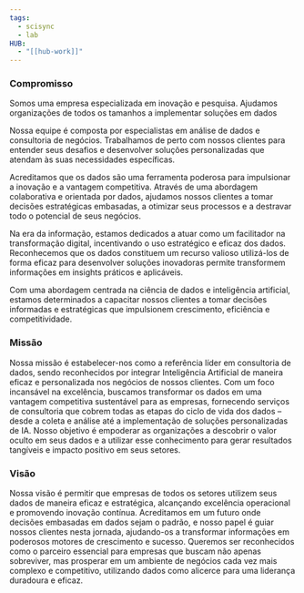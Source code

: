 ```yaml
---
tags:
  - scisync
  - lab
HUB:
  - "[[hub-work]]"
---
```

### **Compromisso**
Somos uma empresa especializada em inovação e pesquisa. Ajudamos organizações de todos os tamanhos a implementar soluções em dados

Nossa equipe é composta por especialistas em análise de dados e consultoria de negócios. Trabalhamos de perto com nossos clientes para entender seus desafios e desenvolver soluções personalizadas que atendam às suas necessidades específicas.

Acreditamos que os dados são uma ferramenta poderosa para impulsionar a inovação e a vantagem competitiva. Através de uma abordagem colaborativa e orientada por dados, ajudamos nossos clientes a tomar decisões estratégicas embasadas, a otimizar seus processos e a destravar todo o potencial de seus negócios.


Na era da informação, estamos dedicados a atuar como um facilitador na transformação digital, incentivando o uso estratégico e eficaz dos dados.
Reconhecemos que os dados constituem um recurso valioso
utilizá-los de forma eficaz para desenvolver soluções inovadoras permite  transformem informações em insights práticos e aplicáveis.

Com uma abordagem centrada na ciência de dados e inteligência artificial, estamos determinados a capacitar nossos clientes a tomar decisões informadas e estratégicas que impulsionem crescimento, eficiência e competitividade.

### **Missão**
Nossa missão é estabelecer-nos como a referência líder em consultoria de dados, sendo reconhecidos por integrar Inteligência Artificial de maneira eficaz e personalizada nos negócios de nossos clientes. Com um foco incansável na excelência, buscamos transformar os dados em uma vantagem competitiva sustentável para as empresas, fornecendo serviços de consultoria que cobrem todas as etapas do ciclo de vida dos dados – desde a coleta e análise até a implementação de soluções personalizadas de IA. Nosso objetivo é empoderar as organizações a descobrir o valor oculto em seus dados e a utilizar esse conhecimento para gerar resultados tangíveis e impacto positivo em seus setores.

### **Visão**
Nossa visão é permitir que empresas de todos os setores utilizem seus dados de maneira eficaz e estratégica, alcançando excelência operacional e promovendo inovação contínua. Acreditamos em um futuro onde decisões embasadas em dados sejam o padrão, e nosso papel é guiar nossos clientes nesta jornada, ajudando-os a transformar informações em poderosos motores de crescimento e sucesso. Queremos ser reconhecidos como o parceiro essencial para empresas que buscam não apenas sobreviver, mas prosperar em um ambiente de negócios cada vez mais complexo e competitivo, utilizando dados como alicerce para uma liderança duradoura e eficaz.